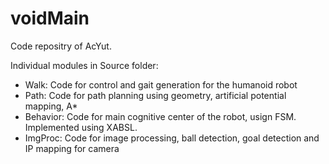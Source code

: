 voidMain
========
Code repositry of AcYut.

Individual modules in Source folder:

* Walk: Code for control and gait generation for the humanoid robot
* Path: Code for path planning using geometry, artificial potential mapping, A*
* Behavior: Code for main cognitive center of the robot, usign FSM. Implemented using XABSL.
* ImgProc: Code for image processing, ball detection, goal detection and IP mapping for camera







